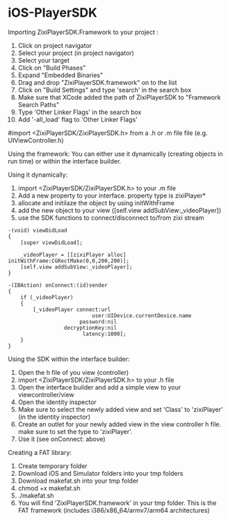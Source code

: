 # iOS-PlayerSDK

Importing ZixiPlayerSDK.Framework to your project :

1. Click on project navigator
2. Select your project (in project navigator)
3. Select your target
4. Click on "Build Phases"
5. Expand "Embedded Binaries"
6. Drag and drop "ZixiPlayerSDK.framework" on to the list
7. Click on "Build Settings" and type 'search' in the search box
8. Make sure that XCode added the path of ZixiPlayerSDK to "Framework Search Paths"
9. Type 'Other Linker Flags' in the search box
10. Add '-all_load' flag to 'Other Linker Flags'

#import <ZixiPlayerSDK/ZixiPlayerSDK.h> from a .h or .m file file (e.g. UIViewController.h)

Using the framework:
You can either use it dynamically (creating objects in run time) or within the interface builder.

Using it dynamically:
1. import <ZixiPlayerSDK/ZixiPlayerSDK.h> to your .m file
2. Add a new property to your interface. property type is zixiPlayer*
3. allocate and initilaze the object by using initWithFrame
4. add the new object to your view ([self.view addSubView:_videoPlayer])
5. use the SDK functions to connect/disconnect to/from zixi stream

```
-(void) viewDidLoad
{
	[super viewDidLoad];
	
	_videoPlayer = [[zixiPlayer alloc] initWithFrame:CGRectMake(0,0,200,200)];
	[self.view addSubView:_videoPlayer];
}

-(IBAction) onConnect:(id)sender
{
	if (_videoPlayer)
	{
		[_videoPlayer connect:url
						   user:UIDevice.currentDevice.name
					   password:nil
				  decryptionKey:nil
						latency:1000];
	}
}
```

Using the SDK within the interface builder:
1. Open the h file of you view (controller)
2. import <ZixiPlayerSDK/ZixiPlayerSDK.h> to your .h file
3. Open the interface builder and add a simple view to your viewcontroller/view
4. Open the identity inspector
5. Make sure to select the newly added view and set 'Class' to 'zixiPlayer' (in the identity inspector)
6. Create an outlet for your newly added view in the view controller h file. make sure to set the type to 'zixiPlayer'.
7. Use it (see onConnect: above)

Creating a FAT library:
1. Create temporary folder 
2. Download iOS and Simulator folders into your tmp folders
3. Download makefat.sh into your tmp folder
4. chmod +x makefat.sh
5. ./makefat.sh
6. You will find 'ZixiPlayerSDK.framework' in your tmp folder. This is the FAT framework (includes i386/x86_64/armv7/arm64 architectures)
